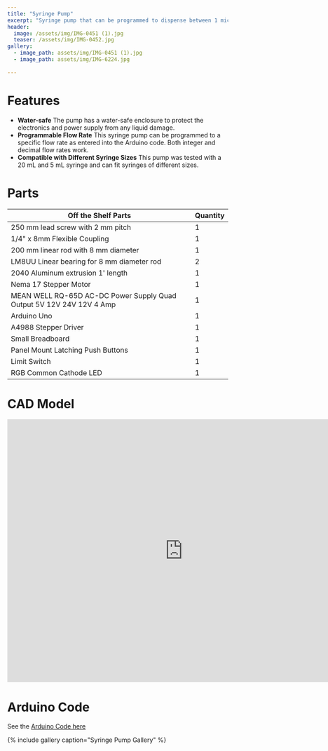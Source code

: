 ```yaml
---
title: "Syringe Pump"
excerpt: "Syringe pump that can be programmed to dispense between 1 microliter to 10 milliliters."
header:
  image: /assets/img/IMG-0451 (1).jpg
  teaser: /assets/img/IMG-0452.jpg
gallery:
  - image_path: assets/img/IMG-0451 (1).jpg
  - image_path: assets/img/IMG-6224.jpg
   
---
```


# Features

* **Water-safe** The pump has a water-safe enclosure to protect the electronics and power supply from any liquid damage. 
* **Programmable Flow Rate** This syringe pump can be programmed to a specific flow rate as entered into the Arduino code. Both integer and decimal flow rates work. 
* **Compatible with Different Syringe Sizes** This pump was tested with a 20 mL and 5 mL syringe and can fit syringes of different sizes. 

# Parts

| Off the Shelf Parts  | Quantity  |
| ------------- | ------------- |
| 250 mm lead screw with 2 mm pitch  | 1  |
| 1/4" x 8mm Flexible Coupling  | 1  |
| 200 mm linear rod with 8 mm diameter  | 1  |
| LM8UU Linear bearing for 8 mm diameter rod  | 2  |
| 2040 Aluminum extrusion 1' length  | 1  |
| Nema 17 Stepper Motor  | 1  |
| MEAN WELL RQ-65D AC-DC Power Supply Quad Output 5V 12V 24V 12V 4 Amp  | 1  |
| Arduino Uno  | 1  |
| A4988 Stepper Driver  | 1  |
| Small Breadboard  | 1  |
| Panel Mount Latching Push Buttons  | 1  |
| Limit Switch  | 1  |
| RGB Common Cathode LED  | 1  |

# CAD Model
<iframe src="https://vanderbilt643.autodesk360.com/g/projects/20220916557357901/data/dXJuOmFkc2sud2lwcHJvZDpmcy5mb2xkZXI6Y28uLUZENWVDQ3dTSTJrQWs1NEF3SVdvQQ/dXJuOmFkc2sud2lwcHJvZDpkbS5saW5lYWdlOkh4dzVlUUxTU0pXLVJfR3ZNeXZGZXc/viewer" width="800" height="600" allowfullscreen="true" webkitallowfullscreen="true" mozallowfullscreen="true"  frameborder="0"></iframe>

# Arduino Code
See the [Arduino Code here](/sketch_apr13a.ino)

{% include gallery caption="Syringe Pump Gallery" %}
